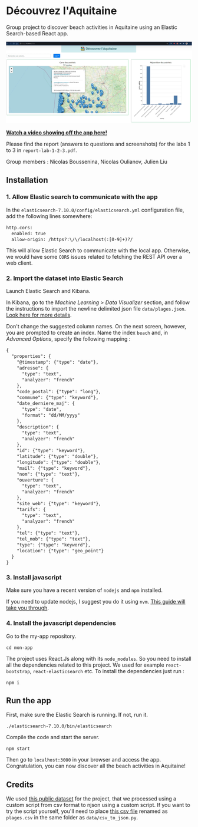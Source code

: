 # Découvrez l'Aquitaine

Group project to discover beach activities in Aquitaine using an Elastic Search-based React app.

![Screenshot of the app](screenshot-app.png)

**[Watch a video showing off the app here!](https://drive.google.com/file/d/1X08GaSdhE1-JSKdCt7YIBH3LwGX-fTWF/view)**

Please find the report (answers to questions and screenshots) for the labs 1 to 3 in `report-lab-1-2-3.pdf`.

Group members : Nicolas Boussenina, Nicolas Oulianov, Julien Liu

## Installation

### 1. Allow Elastic search to communicate with the app

In the `elasticsearch-7.10.0/config/elasticsearch.yml` configuration file, add the following lines somewhere:

```
http.cors:
  enabled: true
  allow-origin: /https?:\/\/localhost(:[0-9]+)?/
```

This will allow Elastic Search to communicate with the local app. Otherwise, we would have some ```CORS``` issues related to fetching the REST API over a web client.

### 2. Import the dataset into Elastic Search

Launch Elastic Search and Kibana. 

In Kibana, go to the *Machine Learning > Data Visualizer* section, and follow the instructions to import the newline delimited json file `data/plages.json`. [Look here for more details](https://www.elastic.co/blog/importing-csv-and-log-data-into-elasticsearch-with-file-data-visualizer). 

Don't change the suggested column names. On the next screen, however, you are prompted to create an index. Name the index `beach` and, in *Advanced Options*, specify the following mapping :

```
{
  "properties": {
    "@timestamp": {"type": "date"},
    "adresse": {
      "type": "text",
      "analyzer": "french"
    },
    "code_postal": {"type": "long"},
    "commune": {"type": "keyword"},
    "date_derniere_maj": {
      "type": "date",
      "format": "dd/MM/yyyy"
    },
    "description": {
      "type": "text",
      "analyzer": "french"
    },
    "id": {"type": "keyword"},
    "latitude": {"type": "double"},
    "longitude": {"type": "double"},
    "mail": {"type": "keyword"},
    "nom": {"type": "text"},
    "ouverture": {
      "type": "text",
      "analyzer": "french"
    },
    "site_web": {"type": "keyword"},
    "tarifs": {
      "type": "text",
      "analyzer": "french"
    },
    "tel": {"type": "text"},
    "tel_mob": {"type": "text"},
    "type": {"type": "keyword"},
    "location": {"type": "geo_point"}
  }
}
```



### 3. Install javascript 

Make sure you have a recent version of `nodejs` and `npm` installed.

If you need to update nodejs, I suggest you do it using `nvm`. [This guide will take you through](https://dev.to/skaytech/how-to-install-node-version-manager-nvm-for-windows-10-4nbi). 

### 4. Install the javascript dependencies

Go to the my-app repository.

```
cd mon-app
```
The project uses React.Js along with its ```node_modules```. So you need to install all the dependencies related to this project. We used for example ```react-bootstrap```, ```react-elasticsearch``` etc.
To install the dependencies just run : 

```
npm i
```

## Run the app

First, make sure the Elastic Search is running. If not, run it.

```
./elasticsearch-7.10.0/bin/elasticsearch
```

Compile the code and start the server.

```
npm start
```

Then go to `localhost:3000` in your browser and access the app. Congratulation, you can now discover all the beach activities in Aquitaine!

## Credits

We used [this public dataset](https://www.data.gouv.fr/en/datasets/liste-des-plages-et-activites-de-plage-en-aquitaine-4/) for the project, that we processed using a custom script from csv format to njson using a custom script. If you want to try the script yourself, you'll need to place [this csv file](https://www.data.gouv.fr/en/datasets/r/7d45e099-6cc4-4d37-93f8-9622cbdbf19f) renamed as `plages.csv` in the same folder as `data/csv_to_json.py`.
